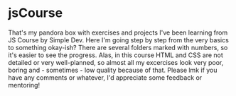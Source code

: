 # jsCourse
That's my pandora box with exercises and projects I've been learning from JS Course by Simple Dev. 
Here I'm going step by step from the very basics to something okay-ish? 
There are several folders marked with numbers, so it's easier to see the progress. Alas, in this course HTML and CSS are not detailed or very well-planned, so almost all my excercises look very poor, boring and - sometimes - low quality because of that. 
Please lmk if you have any comments or whatever, I'd appreciate some feedback or mentoring!
